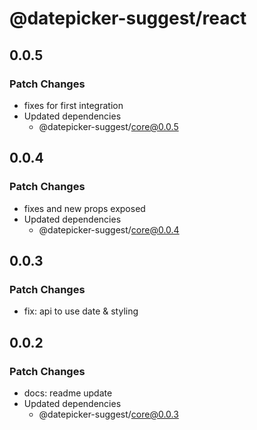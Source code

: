 # @datepicker-suggest/react

## 0.0.5

### Patch Changes

- fixes for first integration
- Updated dependencies
  - @datepicker-suggest/core@0.0.5

## 0.0.4

### Patch Changes

- fixes and new props exposed
- Updated dependencies
  - @datepicker-suggest/core@0.0.4

## 0.0.3

### Patch Changes

- fix: api to use date & styling

## 0.0.2

### Patch Changes

- docs: readme update
- Updated dependencies
  - @datepicker-suggest/core@0.0.3
